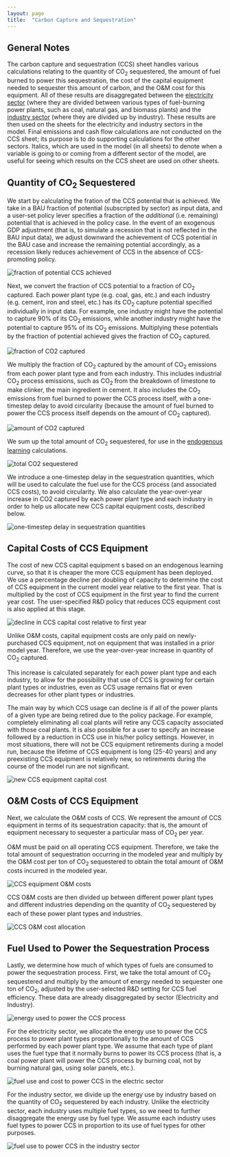 ```yaml
---
layout: page
title:  "Carbon Capture and Sequestration"
---
```


## General Notes<a name="ccs"></a>

The carbon capture and sequestration (CCS) sheet handles various calculations relating to the quantity of CO<sub>2</sub> sequestered, the amount of fuel burned to power this sequestration, the cost of the capital equipment needed to sequester this amount of carbon, and the O&M cost for this equipment.  All of these results are disaggregated between the [electricity sector](electricity-sector-main.html) (where they are divided between various types of fuel-burning power plants, such as coal, natural gas, and biomass plants) and the [industry sector](industry-ag-main.html) (where they are divided up by industry).  These results are then used on the sheets for the electricity and industry sectors in the model.  Final emissions and cash flow calculations are not conducted on the CCS sheet; its purpose is to do supporting calculations for the other sectors.  Italics, which are used in the model (in all sheets) to denote when a variable is going to or coming from a different sector of the model, are useful for seeing which results on the CCS sheet are used on other sheets.

## Quantity of CO<sub>2</sub> Sequestered

We start by calculating the fration of the CCS potential that is achieved.  We take in a BAU fraction of potential (subscripted by sector) as input data, and a user-set policy lever specifies a fraction of the _additional_ (i.e. remaining) potential that is achieved in the policy case.  In the event of an exogenous GDP adjustment (that is, to simulate a recession that is not reflected in the BAU input data), we adjust downward the achievement of CCS potential in the BAU case and increase the remaining potential accordingly, as a recession likely reduces achievement of CCS in the absence of CCS-promoting policy.

![fraction of potential CCS achieved](ccs-FractionOfPotential.png)

Next, we convert the fraction of CCS potential to a fraction of CO<sub>2</sub> captured.  Each power plant type (e.g. coal, gas, etc.) and each industry (e.g. cement, iron and steel, etc.) has its CO<sub>2</sub> capture potential specified individually in input data.  For example, one industry might have the potential to capture 90% of its CO<sub>2</sub> emissions, while another industry might have the potential to capture 95% of its CO<sub>2</sub> emissions.  Multiplying these potentials by the fraction of potential achieved gives the fraction of CO<sub>2</sub> captured.

![fraction of CO2 captured](ccs-FractionCO2Captured.png)

We multiply the fraction of CO<sub>2</sub> captured by the amount of CO<sub>2</sub> emissions from each power plant type and from each industry.  This includes industrial CO<sub>2</sub> process emissions, such as CO<sub>2</sub> from the breakdown of limestone to make clinker, the main ingredient in cement.  It also includes the CO<sub>2</sub> emissions from fuel burned to power the CCS process itself, with a one-timestep delay to avoid circularity (because the amount of fuel burned to power the CCS process itself depends on the amount of CO<sub>2</sub> captured).

![amount of CO2 captured](ccs-AmountCO2Captured.png)

We sum up the total amount of CO<sub>2</sub> sequestered, for use in the [endogenous learning](endogenous-learning.html) calculations.

![total CO2 sequestered](ccs-TotSequestered.png)

We introduce a one-timestep delay in the sequestration quantities, which will be used to calculate the fuel use for the CCS process (and associated CCS costs), to avoid circularity.  We also calculate the year-over-year increase in CO2 captured by each power plant type and each industry in order to help us allocate new CCS capital equipment costs, described below.

![one-timestep delay in sequestration quantities](ccs-Delay.png)

## Capital Costs of CCS Equipment

The cost of new CCS capital equipment s based on an endogenous learning curve, so that it is cheaper the more CCS equipment has been deployed.  We use a percentage decline per doubling of capacity to determine the cost of CCS equipment in the current model year relative to the first year.  That is multiplied by the cost of CCS equipment in the first year to find the current year cost.  The user-specified R&D policy that reduces CCS equipment cost is also applied at this stage.

![decline in CCS capital cost relative to first year](ccs-CapCostDecline.png)

Unlike O&M costs, capital equipment costs are only paid on newly-purchased CCS equipment, not on equipment that was installed in a prior model year.  Therefore, we use the year-over-year increase in quantity of CO<sub>2</sub> captured.

This increase is calculated separately for each power plant type and each industry, to allow for the possibility that use of CCS is growing for certain plant types or industries, even as CCS usage remains flat or even decreases for other plant types or industries.

The main way by which CCS usage can decline is if all of the power plants of a given type are being retired due to the policy package.  For example, completely eliminating all coal plants will retire any CCS capacity associated with those coal plants.  It is also possible for a user to specify an increase followed by a reduction in CCS use in his/her policy settings.  However, in most situations, there will not be CCS equipment retirements during a model run, because the lifetime of CCS equipment is long (25-40 years) and any preexisting CCS equipment is relatively new, so retirements during the course of the model run are not significant.

![new CCS equipment capital cost](ccs-NewEqptCapCost.png)

## O&M Costs of CCS Equipment

Next, we calculate the O&M costs of CCS.  We represent the amount of CCS equipment in terms of its sequestration capacity: that is, the amount of equipment necessary to sequester a particular mass of CO<sub>2</sub> per year.

O&M must be paid on all operating CCS equipment.  Therefore, we take the total amount of sequestration occurring in the modeled year and multiply by the O&M cost per ton of CO<sub>2</sub>  sequestered to obtain the total amount of O&M costs incurred in the modeled year.

![CCS equipment O&M costs](ccs-OMCosts.png)

CCS O&M costs are then divided up between different power plant types and different industries depending on the quantity of CO<sub>2</sub> sequestered by each of these power plant types and industries.

![CCS O&M cost allocation](ccs-OMCostAllocation.png)

## Fuel Used to Power the Sequestration Process

Lastly, we determine how much of which types of fuels are consumed to power the sequestration process.  First, we take the total amount of CO<sub>2</sub> sequestered and multiply by the amount of energy needed to sequester one ton of CO<sub>2</sub>, adjusted by the user-selected R&D setting for CCS fuel efficiency.  These data are already disaggregated by sector (Electricity and Industry).

![energy used to power the CCS process](ccs-TotalEnergyNeed.png)

For the electricity sector, we allocate the energy use to power the CCS process to power plant types proportionally to the amount of CCS performed by each power plant type.  We assume that each type of plant uses the fuel type that it normally burns to power its CCS process (that is, a coal power plant will power the CCS process by burning coal, not by burning natural gas, using solar panels, etc.).

![fuel use and cost to power CCS in the electric sector](ccs-ElecSectorFuel.png)

For the industry sector, we divide up the energy use by industry based on the quantity of CO<sub>2</sub> sequestered by each industry.  Unlike the electricity sector, each industry uses multiple fuel types, so we need to further disaggregate the energy use by fuel type.  We assume each industry uses fuel types to power CCS in proportion to its use of fuel types for other purposes.

![fuel use to power CCS in the industry sector](ccs-IndstSectorFuel.png)